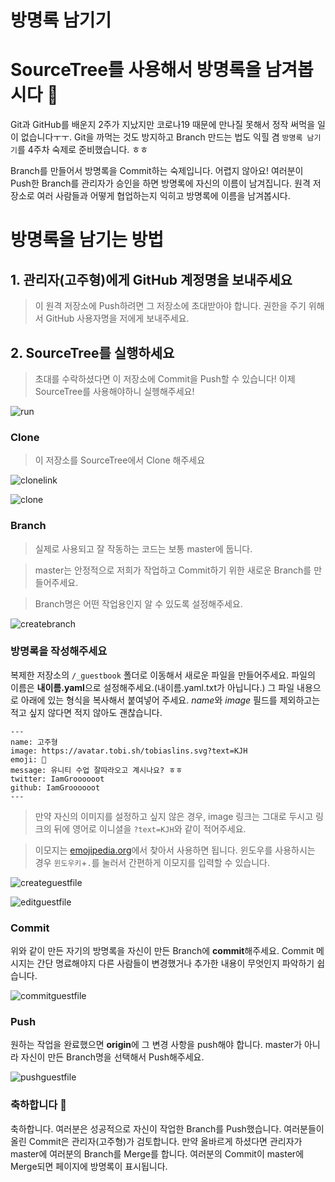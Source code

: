 # 방명록 남기기
# SourceTree를 사용해서 방명록을 남겨봅시다 📓

Git과 GitHub를 배운지 2주가 지났지만 코로나19 때문에 만나질 못해서 정작 써먹을 일이 없습니다ㅜㅜ. 
Git을 까먹는 것도 방지하고 Branch 만드는 법도 익힐 겸 `방명록 남기기`를 4주차 숙제로 준비했습니다. ㅎㅎ

Branch를 만들어서 방명록을 Commit하는 숙제입니다. 어렵지 않아요!
여러분이 Push한 Branch를 관리자가 승인을 하면 방명록에 자신의 이름이 남겨집니다. 
원격 저장소로 여러 사람들과 어떻게 협업하는지 익히고 방명록에 이름을 남겨봅시다.

# 방명록을 남기는 방법

## 1. 관리자(고주형)에게 GitHub 계정명을 보내주세요

> 이 원격 저장소에 Push하려면 그 저장소에 초대받아야 합니다. 권한을 주기 위해서 GitHub 사용자명을 저에게 보내주세요.

## 2. SourceTree를 실행하세요
> 초대를 수락하셨다면 이 저장소에 Commit을 Push할 수 있습니다! 
> 이제 SourceTree를 사용해야하니 실헹해주세요! 

![run](.github/images/runsourcetree.JPG)

### Clone

> 이 저장소를 SourceTree에서 Clone 해주세요

![clonelink](.github/images/clone1.jpg)

![clone](.github/images/clone2.jpg)

### Branch

> 실제로 사용되고 잘 작동하는 코드는 보통 master에 둡니다. 

> master는 안정적으로 저희가 작업하고 Commit하기 위한 새로운 Branch를 만들어주세요.

> Branch명은 어떤 작업용인지 알 수 있도록 설정해주세요.

![createbranch](.github/images/createbranch.gif)

### 방명록을 작성해주세요

복제한 저장소의 `/_guestbook` 폴더로 이동해서 새로운 파일을 만들어주세요. 파일의 이름은 **내이름.yaml**으로 설정해주세요.(내이름.yaml.txt가 아닙니다.) 그 파일 내용으로 아래에 있는 형식을 복사해서 붙여넣어 주세요. *name*와 *image* 필드를 제외하고는 적고 싶지 않다면 적지 않아도 괜찮습니다.

```
---
name: 고주형
image: https://avatar.tobi.sh/tobiaslins.svg?text=KJH
emoji: 🌴
message: 유니티 수업 잘따라오고 계시나요? ㅎㅎ
twitter: IamGroooooot
github: IamGroooooot
---
```

> 만약 자신의 이미지를 설정하고 싶지 않은 경우, image 링크는 그대로 두시고 링크의 뒤에 영어로 이니셜을 `?text=KJH`와 같이 적어주세요.

> 이모지는 [emojipedia.org](https://emojipedia.org/)에서 찾아서 사용하면 됩니다. 윈도우를 사용하시는 경우 `윈도우키`+`.`를 눌러서 간편하게 이모지를 입력할 수 있습니다.

![createguestfile](.github/images/createguestfile.gif)

![editguestfile](.github/images/editguestfile.gif)

### Commit

위와 같이 만든 자기의 방명록을 자신이 만든 Branch에 **commit**해주세요. 
Commit 메시지는 간단 명료해야지 다른 사람들이 변경했거나 추가한 내용이 무엇인지 파악하기 쉽습니다.

![commitguestfile](.github/images/commitguestfile.gif)

### Push

원하는 작업을 완료했으면 **origin**에 그 변경 사항을 push해야 합니다. master가 아니라 자신이 만든 Branch명을 선택해서 Push해주세요. 

![pushguestfile](.github/images/pushguestfile.gif)

### 축하합니다 :tada:

축하합니다. 여러분은 성공적으로 자신이 작업한 Branch를 Push했습니다. 여러분들이 올린 Commit은 관리자(고주형)가 검토합니다. 만약 올바르게 하셨다면 관리자가 master에 여러분의 Branch를 Merge를 합니다. 여러분의 Commit이 master에 Merge되면 페이지에 방명록이 표시됩니다.